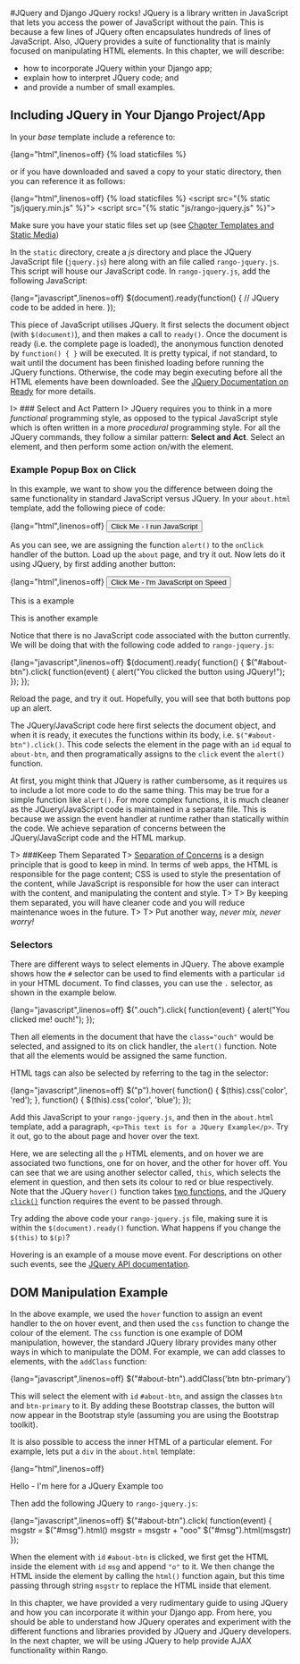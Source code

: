 #JQuery and Django
JQuery rocks! JQuery is a library written in JavaScript that lets you access the power of JavaScript without the pain. This is because a few lines of JQuery often encapsulates hundreds of lines of JavaScript. Also, JQuery provides a suite of functionality that is mainly focused on manipulating HTML elements. In this chapter, we will describe:

- how to incorporate JQuery within your Django app;
- explain how to interpret JQuery code; and
- and provide a number of small examples.

## Including JQuery in Your Django Project/App
In your *base* template include a reference to:

{lang="html",linenos=off}
	{% load staticfiles %}
	<script src="https://ajax.googleapis.com/ajax/libs/jquery/3.0.0/jquery.min.js">
	<script src="{% static "js/rango-jquery.js" %}"></script>
	
or if you have downloaded and saved a copy to your static directory, then you can reference it as follows:

{lang="html",linenos=off}
	{% load staticfiles %}
	<script src="{% static "js/jquery.min.js" %}"></script>
	<script src="{% static "js/rango-jquery.js" %}"></script>
	
Make sure you have your static files set up (see [Chapter Templates and Static Media](#chapter-templates-static))

In the `static` directory, create a *js* directory and place the JQuery JavaScript file (`jquery.js`) here along with an file called `rango-jquery.js`. This script will house our JavaScript code. In `rango-jquery.js`, add the following JavaScript:

{lang="javascript",linenos=off}
	$(document).ready(function() {
	    // JQuery code to be added in here.
	});

This piece of JavaScript utilises JQuery. It first selects the document object (with `$(document)`), and then makes a call to `ready()`. Once the document is ready (i.e. the complete page is loaded), the anonymous function denoted by `function() { }` will be executed. It is pretty typical, if not standard, to wait until the document has been finished loading before running the JQuery functions. Otherwise, the code may begin executing before all the HTML elements have been downloaded. See the [JQuery Documentation on Ready](http://api.jquery.com/ready/) for more details.

I> ### Select and Act Pattern
I> JQuery requires you to think in a more *functional* programming style, as opposed to the typical JavaScript style which is often written in a more *procedural* programming style. For all the JQuery commands, they follow a similar pattern: **Select and Act**. Select an element, and then perform some action on/with the element.

### Example Popup Box on Click
In this example, we want to show you the difference between doing the same functionality in standard JavaScript versus JQuery. In your `about.html` template, add the following piece of code:

{lang="html",linenos=off}
	<button  class="btn btn-primary" 
	    onClick="alert('You clicked the button using JavaScript.');"> 
	    Click Me - I run JavaScript 
	</button>

As you can see, we are assigning the function `alert()` to the `onClick` handler of the button. Load up the `about` page, and try it out. Now lets do it using JQuery, by first adding another button:

{lang="html",linenos=off}
	<button  class="btn btn-primary" id="about-btn"> 
	    Click Me - I'm JavaScript on Speed</button>
	<p>This is a example</p>
	<p>This is another example</p>

Notice that there is no JavaScript code associated with the button currently. We will be doing that with the following code added to `rango-jquery.js`:

{lang="javascript",linenos=off}
	$(document).ready( function() {
	    $("#about-btn").click( function(event) {
	        alert("You clicked the button using JQuery!");
	    });
	});

Reload the page, and try it out. Hopefully, you will see that both buttons pop up an alert.

The JQuery/JavaScript code here first selects the document object, and when it is ready, it executes the functions within its body, i.e. `$("#about-btn").click()`. This code selects the element in the page with an `id` equal to `about-btn`, and then programatically assigns to the `click` event the `alert()` function.

At first, you might think that JQuery is rather cumbersome, as it requires us to include a lot more code to do the same thing. This may be true for a simple function like `alert()`. For more complex functions, it is much cleaner as the JQuery/JavaScript code is maintained in a separate file. This is because we assign the event handler at runtime rather than statically within the code. We achieve separation of concerns between the JQuery/JavaScript code and the HTML markup.

T> ###Keep Them Separated
T> [Separation of Concerns](https://en.wikipedia.org/wiki/Separation_of_concerns) is a design principle that is good to keep in mind. In terms of web apps, the HTML is responsible for the page content; CSS is used to style the presentation of the content, while JavaScript is responsible for how the user can interact with the content, and manipulating the content and style.
T>
T> By keeping them separated, you will have cleaner code and you will reduce maintenance woes in the future.
T>
T> Put another way, *never mix, never worry!*

### Selectors
There are different ways to select elements in JQuery. The above example shows how the `#` selector can be used to find elements with a particular `id` in your HTML document. To find classes, you can use the `.` selector, as shown in the example below.

{lang="javascript",linenos=off}
	$(".ouch").click( function(event) {
	    alert("You clicked me! ouch!");
	});

Then all elements in the document that have the `class="ouch"` would be selected, and assigned to its on click handler, the `alert()` function. Note that all the elements would be assigned the same function.

HTML tags can also be selected by referring to the tag in the selector:

{lang="javascript",linenos=off}
	$("p").hover( function() {
	    $(this).css('color', 'red');
	}, 
	function() {
	    $(this).css('color', 'blue');
	});

Add this JavaScript to your `rango-jquery.js`, and then in the `about.html` template, add a paragraph, `<p>This text is for a JQuery Example</p>`. Try it out, go to the about page and hover over the text.

Here, we are selecting all the `p` HTML elements, and on hover we are associated two functions, one for on hover, and the other for hover off. You can see that we are using another selector called, `this`, which selects the element in question, and then sets its colour to red or blue respectively. Note that the JQuery `hover()` function takes [two functions](http://api.jquery.com/hover/), and the JQuery [`click()`](http://api.jquery.com/click/) function requires the event to be passed through.

Try adding the above code your `rango-jquery.js` file, making sure it is within the `$(document).ready()` function. What happens if you change the `$(this)` to `$(p)`?

Hovering is an example of a mouse move event. For descriptions on other such events, see the [JQuery API documentation](http://api.jquery.com/category/events/mouse-events/).

## DOM Manipulation Example
In the above example, we used the `hover` function to assign an event handler to the on hover event, and then used the `css` function to change the colour of the element. The `css` function is one example of DOM manipulation, however, the standard JQuery library provides many other ways in which to manipulate the DOM. For example, we can add classes to elements, with the `addClass` function:

{lang="javascript",linenos=off}
	$("#about-btn").addClass('btn btn-primary')

This will select the element with `id` `#about-btn`, and assign the classes `btn` and `btn-primary` to it. By adding these Bootstrap classes, the button will now appear in the Bootstrap style (assuming you are using the Bootstrap toolkit).

It is also possible to access the inner HTML of a particular element. For example, lets put a `div` in the `about.html` template:

{lang="html",linenos=off}
	<div id="msg">Hello  - I'm here for a JQuery Example too</div>

Then add the following JQuery to `rango-jquery.js`:

{lang="javascript",linenos=off}
	$("#about-btn").click( function(event) {
	    msgstr = $("#msg").html()
	    msgstr = msgstr + "ooo"
	    $("#msg").html(msgstr)
	});

When the element with `id` `#about-btn` is clicked, we first get the HTML inside the element with `id` `msg` and append `"o"` to it. We then change the HTML inside the element by calling the `html()` function again, but this time passing through string `msgstr` to replace the HTML inside that element.

In this chapter, we have provided a very rudimentary guide to using JQuery and how you can incorporate it within your Django app. From here, you should be able to understand how JQuery operates and experiment with the different functions and libraries provided by JQuery and JQuery developers. In the next chapter, we will be using JQuery to help provide AJAX functionality within Rango.